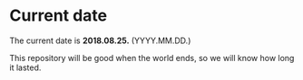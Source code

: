 # Current date

The current date is **2018.08.25.** (YYYY.MM.DD.)

This repository will be good when the world ends, so we will know how long it lasted.
